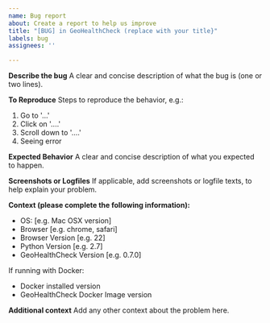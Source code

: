 ```yaml
---
name: Bug report
about: Create a report to help us improve
title: "[BUG] in GeoHealthCheck (replace with your title}"
labels: bug
assignees: ''

---
```


**Describe the bug**
A clear and concise description of what the bug is (one or two lines).

**To Reproduce**
Steps to reproduce the behavior, e.g.:

1. Go to '...'
2. Click on '....'
3. Scroll down to '....'
4. Seeing error

**Expected Behavior**
A clear and concise description of what you expected to happen.

**Screenshots or Logfiles**
If applicable, add screenshots or logfile texts, to help explain your problem.

**Context (please complete the following information):**
 - OS: [e.g. Mac OSX version]
 - Browser [e.g. chrome, safari]
 - Browser Version [e.g. 22]
 - Python Version [e.g. 2.7]
 - GeoHealthCheck Version [e.g. 0.7.0]

If running with Docker:
 - Docker installed version
 - GeoHealthCheck Docker Image version

**Additional context**
Add any other context about the problem here.
